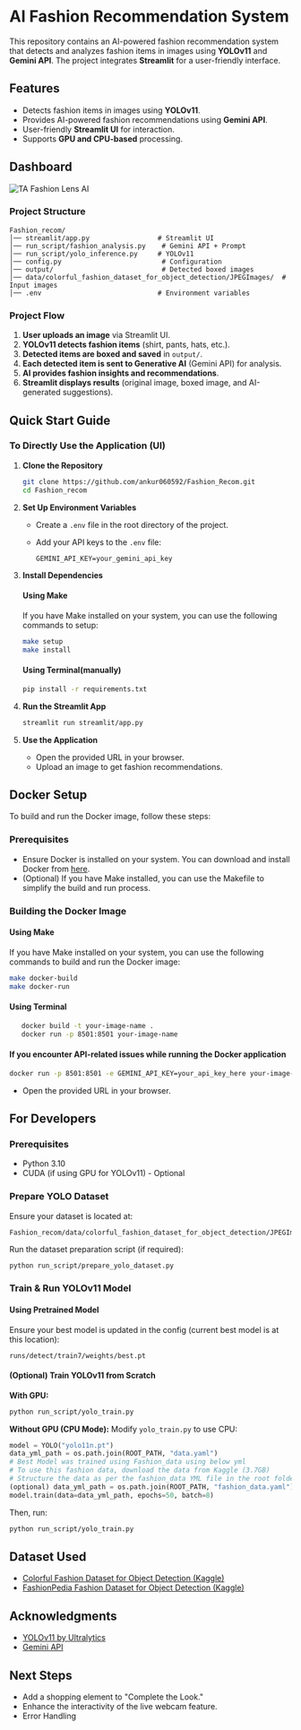 # AI Fashion Recommendation System

This repository contains an AI-powered fashion recommendation system that detects and analyzes fashion items in images using **YOLOv11** and **Gemini API**. The project integrates **Streamlit** for a user-friendly interface.

## Features

- Detects fashion items in images using **YOLOv11**.
- Provides AI-powered fashion recommendations using **Gemini API**.
- User-friendly **Streamlit UI** for interaction.
- Supports **GPU and CPU-based** processing.

## Dashboard

![TA Fashion Lens AI](https://github.com/ankur060592/Fashion_Recom/blob/update_readme/streamlit/result_sample/UI_sample.gif)

### Project Structure

```
Fashion_recom/
│── streamlit/app.py                 # Streamlit UI
│── run_script/fashion_analysis.py    # Gemini API + Prompt
│── run_script/yolo_inference.py     # YOLOv11
│── config.py                         # Configuration
│── output/                           # Detected boxed images
│── data/colorful_fashion_dataset_for_object_detection/JPEGImages/  # Input images
│── .env                             # Environment variables
```

### Project Flow

1. **User uploads an image** via Streamlit UI.
2. **YOLOv11 detects fashion items** (shirt, pants, hats, etc.).
3. **Detected items are boxed and saved** in `output/`.
4. **Each detected item is sent to Generative AI** (Gemini API) for analysis.
5. **AI provides fashion insights and recommendations**.
6. **Streamlit displays results** (original image, boxed image, and AI-generated suggestions).

## Quick Start Guide

### To Directly Use the Application (UI)

1. **Clone the Repository**

   ```bash
   git clone https://github.com/ankur060592/Fashion_Recom.git
   cd Fashion_recom
   ```

2. **Set Up Environment Variables**

   - Create a `.env` file in the root directory of the project.
   - Add your API keys to the `.env` file:

     ```env
     GEMINI_API_KEY=your_gemini_api_key
     ```

3. **Install Dependencies**

   #### Using Make
   If you have Make installed on your system, you can use the following commands to setup:
   ```bash
   make setup
   make install
   ```
   #### Using Terminal(manually)
   ```bash
   pip install -r requirements.txt
   ```

4. **Run the Streamlit App**

   ```bash
   streamlit run streamlit/app.py
   ```

5. **Use the Application**

   - Open the provided URL in your browser.
   - Upload an image to get fashion recommendations.

## Docker Setup

To build and run the Docker image, follow these steps:

### Prerequisites

- Ensure Docker is installed on your system. You can download and install Docker from [here](https://www.docker.com/get-started).
- (Optional) If you have Make installed, you can use the Makefile to simplify the build and run process.

### Building the Docker Image

#### Using Make

If you have Make installed on your system, you can use the following commands to build and run the Docker image:

```bash
make docker-build
make docker-run
 ```

#### Using Terminal

   ```bash
      docker build -t your-image-name .
      docker run -p 8501:8501 your-image-name
   ```
#### If you encounter API-related issues while running the Docker application
   ```bash
   docker run -p 8501:8501 -e GEMINI_API_KEY=your_api_key_here your-image-name
   ```
- Open the provided URL in your browser.


## For Developers

### Prerequisites

- Python 3.10
- CUDA (if using GPU for YOLOv11) - Optional

### Prepare YOLO Dataset

Ensure your dataset is located at:
```
Fashion_recom/data/colorful_fashion_dataset_for_object_detection/JPEGImages/
```

Run the dataset preparation script (if required):
```bash
python run_script/prepare_yolo_dataset.py
```

### Train & Run YOLOv11 Model

#### **Using Pretrained Model**

Ensure your best model is updated in the config (current best model is at this location):
```
runs/detect/train7/weights/best.pt
```

#### **(Optional) Train YOLOv11 from Scratch**

**With GPU:**
```bash
python run_script/yolo_train.py
```

**Without GPU (CPU Mode):**
Modify `yolo_train.py` to use CPU:
```python
model = YOLO("yolo11n.pt")
data_yml_path = os.path.join(ROOT_PATH, "data.yaml")
# Best Model was trained using Fashion_data using below yml
# To use this fashion data, download the data from Kaggle (3.7GB)
# Structure the data as per the fashion_data YML file in the root folder
(optional) data_yml_path = os.path.join(ROOT_PATH, "fashion_data.yaml")
model.train(data=data_yml_path, epochs=50, batch=8)
```
Then, run:
```bash
python run_script/yolo_train.py
```

## Dataset Used

- [Colorful Fashion Dataset for Object Detection (Kaggle)](https://www.kaggle.com/datasets)
- [FashionPedia Fashion Dataset for Object Detection (Kaggle)](https://www.kaggle.com/datasets)

## Acknowledgments

- [YOLOv11 by Ultralytics](https://github.com/ultralytics/ultralytics)
- [Gemini API](https://ai.google.dev/)

## Next Steps

- Add a shopping element to "Complete the Look."
- Enhance the interactivity of the live webcam feature.
- Error Handling